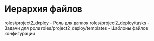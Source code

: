 # Иерархия файлов

roles/project2_deploy - Роль для деплоя
roles/project2_deploy/tasks - Задачи для роли
roles/project2_deploy/templates - Шаблоны файлов конфигурации
